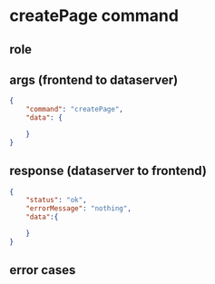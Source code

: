 # createPage command
## role


## args (frontend to dataserver)
```json
{
    "command": "createPage",
    "data": {

    }
}
```

## response (dataserver to frontend)
```json
{
    "status": "ok",
    "errorMessage": "nothing",
    "data":{

    }
}
```

## error cases



